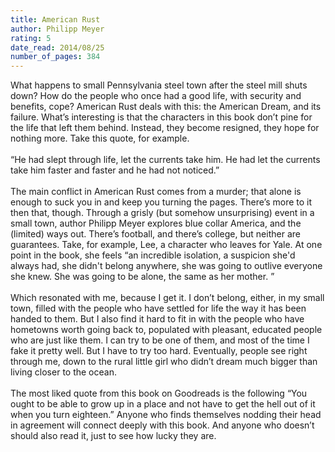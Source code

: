 ```yaml
---
title: American Rust
author: Philipp Meyer
rating: 5
date_read: 2014/08/25
number_of_pages: 384
---
```


What happens to small Pennsylvania steel town after the steel mill shuts down? How do the people who once had a good life, with security and benefits, cope? American Rust deals with this: the American Dream, and its failure. What’s interesting is that the characters in this book don’t pine for the life that left them behind. Instead, they become resigned, they hope for nothing more. Take this quote, for example.<br/><br/>“He had slept through life, let the currents take him. He had let the currents take him faster and faster and he had not noticed.”<br/><br/>The main conflict in American Rust comes from a murder; that alone is enough to suck you in and keep you turning the pages. There’s more to it then that, though. Through a grisly (but somehow unsurprising) event in a small town, author Philipp Meyer explores blue collar America, and the (limited) ways out. There’s football, and there’s college, but neither are guarantees. Take, for example, Lee, a character who leaves for Yale. At one point in the book, she feels “an incredible isolation, a suspicion she'd always had, she didn't belong anywhere, she was going to outlive everyone she knew. She was going to be alone, the same as her mother. ” <br/><br/>Which resonated with me, because I get it. I don’t belong, either, in my small town, filled with the people who have settled for life the way it has been handed to them. But I also find it hard to fit in with the people who have hometowns worth going back to, populated with pleasant, educated people who are just like them. I can try to be one of them, and most of the time I fake it pretty well. But I have to try too hard. Eventually, people see right through me, down to the rural little girl who didn’t dream much bigger than living closer to the ocean.<br/><br/>The most liked quote from this book on Goodreads is the following “You ought to be able to grow up in a place and not have to get the hell out of it when you turn eighteen.” Anyone who finds themselves nodding their head in agreement will connect deeply with this book. And anyone who doesn’t should also read it, just to see how lucky they are.